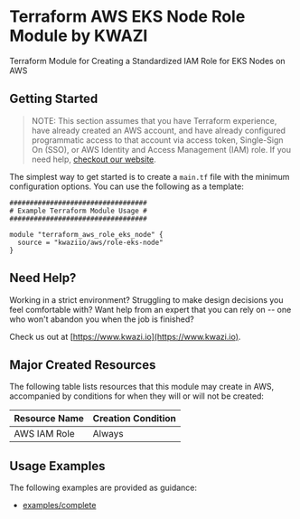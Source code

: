 # Terraform AWS EKS Node Role Module by KWAZI

Terraform Module for Creating a Standardized IAM Role for EKS Nodes on AWS

## Getting Started

> NOTE: This section assumes that you have Terraform experience, have already created an AWS account, and have already configured programmatic access to that account via access token, Single-Sign On (SSO), or AWS Identity and Access Management (IAM) role. If you need help, [checkout our website](https://www.kwazi.io).

The simplest way to get started is to create a `main.tf` file with the minimum configuration options. You can use the following as a template:

```HCL
##################################
# Example Terraform Module Usage #
##################################

module "terraform_aws_role_eks_node" {
  source = "kwaziio/aws/role-eks-node"
}
```

## Need Help?

Working in a strict environment? Struggling to make design decisions you feel comfortable with? Want help from an expert that you can rely on -- one who won't abandon you when the job is finished?

Check us out at [https://www.kwazi.io](https://www.kwazi.io).

## Major Created Resources

The following table lists resources that this module may create in AWS, accompanied by conditions for when they will or will not be created:

Resource Name | Creation Condition
--- | ---
AWS IAM Role | Always

## Usage Examples

The following examples are provided as guidance:

* [examples/complete](examples/complete/main.tf)
